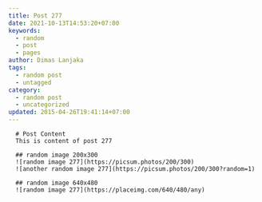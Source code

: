 ```yaml
---
title: Post 277
date: 2021-10-13T14:53:20+07:00
keywords:
  - random
  - post
  - pages
author: Dimas Lanjaka
tags:
  - random post
  - untagged
category:
  - random post
  - uncategorized
updated: 2015-04-26T19:41:14+07:00
---
```


      # Post Content
      This is content of post 277

      ## random image 200x300
      ![random image 277](https://picsum.photos/200/300)
      ![another random image 277](https://picsum.photos/200/300?random=1)

      ## random image 640x480
      ![random image 277](https://placeimg.com/640/480/any)
      